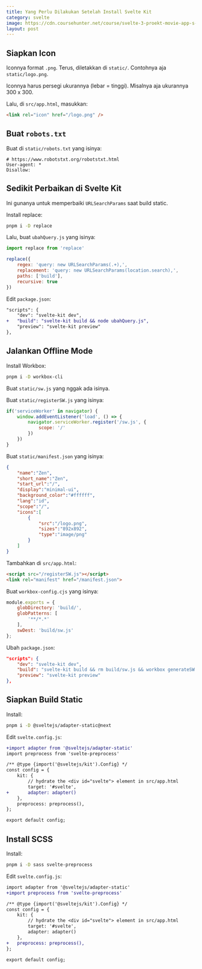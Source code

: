 ```yaml
---
title: Yang Perlu Dilakukan Setelah Install Svelte Kit
category: svelte
image: https://cdn.coursehunter.net/course/svelte-3-proekt-movie-app-s-svelte-js-2020.jpg
layout: post
---
```


## Siapkan Icon

Iconnya format `.png`. Terus, diletakkan di `static/`. Contohnya aja `static/logo.png`.

Iconnya harus persegi ukurannya (lebar = tinggi). Misalnya aja ukurannya 300 x 300.

Lalu, di `src/app.html`, masukkan:

```html
<link rel="icon" href="/logo.png" />
```

## Buat `robots.txt`

Buat di `static/robots.txt` yang isinya:

```
# https://www.robotstxt.org/robotstxt.html
User-agent: *
Disallow:
```

## Sedikit Perbaikan di Svelte Kit

Ini gunanya untuk memperbaiki `URLSearchParams` saat build static.

Install replace:

```bash
pnpm i -D replace
```

Lalu, buat `ubahQuery.js` yang isinya:

```javascript
import replace from 'replace'

replace({
	regex: 'query: new URLSearchParams(.+),',
	replacement: 'query: new URLSearchParams(location.search),',
	paths: ['build'],
	recursive: true
})
```

Edit `package.json`:

```diff
"scripts": {
	"dev": "svelte-kit dev",
+	"build": "svelte-kit build && node ubahQuery.js",
	"preview": "svelte-kit preview"
},
```

## Jalankan Offline Mode

Install Workbox:

```bash
pnpm i -D workbox-cli
```

Buat `static/sw.js` yang nggak ada isinya.

Buat `static/registerSW.js` yang isinya:

```javascript
if('serviceWorker' in navigator) {
	window.addEventListener('load', () => {
		navigator.serviceWorker.register('/sw.js', { 
			scope: '/' 
		})
	})
}
```

Buat `static/manifest.json` yang isinya:

```json
{
	"name":"Zen",
	"short_name":"Zen",
	"start_url":"/",
	"display":"minimal-ui",
	"background_color":"#ffffff",
	"lang":"id",
	"scope":"/",
	"icons":[
		{
			"src":"/logo.png",
			"sizes":"892x892",
			"type":"image/png"
		}
	]
}
```

Tambahkan di `src/app.html`:

```html
<script src="/registerSW.js"></script>
<link rel="manifest" href="/manifest.json">
```

Buat `workbox-config.cjs` yang isinya:

```javascript
module.exports = {
	globDirectory: 'build/',
	globPatterns: [
		'**/*.*'
	],
	swDest: 'build/sw.js'
};
```

Ubah `package.json`:

```json
"scripts": {
	"dev": "svelte-kit dev",
	"build": "svelte-kit build && rm build/sw.js && workbox generateSW workbox-config.cjs",
	"preview": "svelte-kit preview"
},
```

## Siapkan Build Static

Install:

```bash
pnpm i -D @sveltejs/adapter-static@next
```

Edit `svelte.config.js`:

```diff
+import adapter from '@sveltejs/adapter-static'
import preprocess from 'svelte-preprocess'

/** @type {import('@sveltejs/kit').Config} */
const config = {
	kit: {
		// hydrate the <div id="svelte"> element in src/app.html
		target: '#svelte',
+		adapter: adapter()
	},
	preprocess: preprocess(),
};

export default config;
```

## Install SCSS

Install:

```bash
pnpm i -D sass svelte-preprocess
```

Edit `svelte.config.js`:

```diff
import adapter from '@sveltejs/adapter-static'
+import preprocess from 'svelte-preprocess'

/** @type {import('@sveltejs/kit').Config} */
const config = {
	kit: {
		// hydrate the <div id="svelte"> element in src/app.html
		target: '#svelte',
		adapter: adapter()
	},
+	preprocess: preprocess(),
};

export default config;
```